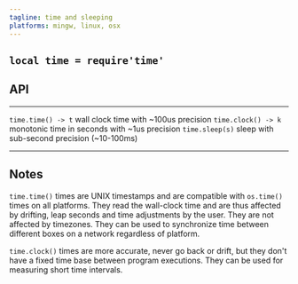 ```yaml
---
tagline: time and sleeping
platforms: mingw, linux, osx
---
```


## `local time = require'time'`

## API

------------------------- ----------------------------------------------------
`time.time() -> t`        wall clock time with ~100us precision
`time.clock() -> k`       monotonic time in seconds with ~1us precision
`time.sleep(s)`           sleep with sub-second precision (~10-100ms)
------------------------- ----------------------------------------------------

## Notes

`time.time()` times are UNIX timestamps and are compatible with `os.time()`
times on all platforms. They read the wall-clock time and are thus
affected by drifting, leap seconds and time adjustments by the user.
They are not affected by timezones. They can be used to synchronize time
between different boxes on a network regardless of platform.

`time.clock()` times are more accurate, never go back or drift,
but they don't have a fixed time base between program executions.
They can be used for measuring short time intervals.
